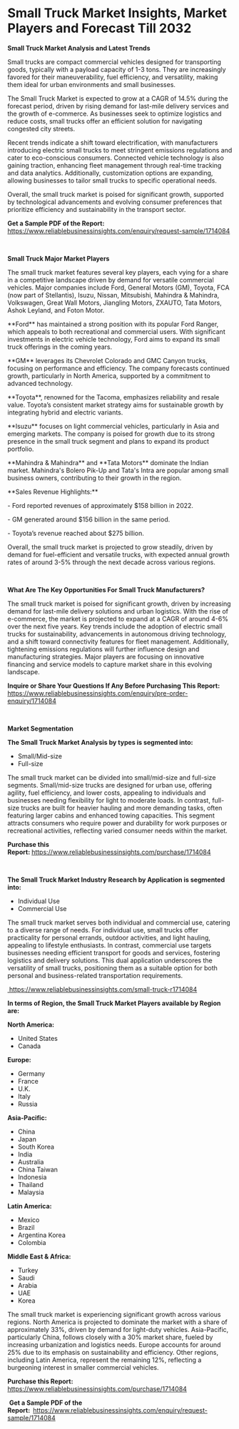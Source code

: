 <p><h1>Small Truck Market Insights, Market Players and Forecast Till 2032</h1></p><p><strong>Small Truck Market Analysis and Latest Trends</strong></p>
<p><p>Small trucks are compact commercial vehicles designed for transporting goods, typically with a payload capacity of 1-3 tons. They are increasingly favored for their maneuverability, fuel efficiency, and versatility, making them ideal for urban environments and small businesses.</p><p>The Small Truck Market is expected to grow at a CAGR of 14.5% during the forecast period, driven by rising demand for last-mile delivery services and the growth of e-commerce. As businesses seek to optimize logistics and reduce costs, small trucks offer an efficient solution for navigating congested city streets. </p><p>Recent trends indicate a shift toward electrification, with manufacturers introducing electric small trucks to meet stringent emissions regulations and cater to eco-conscious consumers. Connected vehicle technology is also gaining traction, enhancing fleet management through real-time tracking and data analytics. Additionally, customization options are expanding, allowing businesses to tailor small trucks to specific operational needs.</p><p>Overall, the small truck market is poised for significant growth, supported by technological advancements and evolving consumer preferences that prioritize efficiency and sustainability in the transport sector.</p></p>
<p><strong>Get a Sample PDF of the Report:&nbsp;</strong> <a href="https://www.reliablebusinessinsights.com/enquiry/request-sample/1714084?utm_campaign=2306&utm_medium=2&utm_source=Github&utm_content=ia&utm_term=17042025&utm_id=small-truck">https://www.reliablebusinessinsights.com/enquiry/request-sample/1714084</a></p>
<p>&nbsp;</p>
<p><strong>Small Truck Major Market Players</strong></p>
<p><p>The small truck market features several key players, each vying for a share in a competitive landscape driven by demand for versatile commercial vehicles. Major companies include Ford, General Motors (GM), Toyota, FCA (now part of Stellantis), Isuzu, Nissan, Mitsubishi, Mahindra & Mahindra, Volkswagen, Great Wall Motors, Jiangling Motors, ZXAUTO, Tata Motors, Ashok Leyland, and Foton Motor.</p><p>**Ford** has maintained a strong position with its popular Ford Ranger, which appeals to both recreational and commercial users. With significant investments in electric vehicle technology, Ford aims to expand its small truck offerings in the coming years.</p><p>**GM** leverages its Chevrolet Colorado and GMC Canyon trucks, focusing on performance and efficiency. The company forecasts continued growth, particularly in North America, supported by a commitment to advanced technology.</p><p>**Toyota**, renowned for the Tacoma, emphasizes reliability and resale value. Toyota’s consistent market strategy aims for sustainable growth by integrating hybrid and electric variants.</p><p>**Isuzu** focuses on light commercial vehicles, particularly in Asia and emerging markets. The company is poised for growth due to its strong presence in the small truck segment and plans to expand its product portfolio.</p><p>**Mahindra & Mahindra** and **Tata Motors** dominate the Indian market. Mahindra's Bolero Pik-Up and Tata's Intra are popular among small business owners, contributing to their growth in the region.</p><p>**Sales Revenue Highlights:**</p><p>- Ford reported revenues of approximately $158 billion in 2022.</p><p>- GM generated around $156 billion in the same period.</p><p>- Toyota’s revenue reached about $275 billion.</p><p>Overall, the small truck market is projected to grow steadily, driven by demand for fuel-efficient and versatile trucks, with expected annual growth rates of around 3-5% through the next decade across various regions.</p></p>
<p>&nbsp;</p>
<p><strong>What Are The Key Opportunities For Small Truck Manufacturers?</strong></p>
<p><p>The small truck market is poised for significant growth, driven by increasing demand for last-mile delivery solutions and urban logistics. With the rise of e-commerce, the market is projected to expand at a CAGR of around 4-6% over the next five years. Key trends include the adoption of electric small trucks for sustainability, advancements in autonomous driving technology, and a shift toward connectivity features for fleet management. Additionally, tightening emissions regulations will further influence design and manufacturing strategies. Major players are focusing on innovative financing and service models to capture market share in this evolving landscape.</p></p>
<p><strong>Inquire or Share Your Questions If Any Before Purchasing This Report:</strong> <a href="https://www.reliablebusinessinsights.com/enquiry/pre-order-enquiry/1714084?utm_campaign=2306&utm_medium=2&utm_source=Github&utm_content=ia&utm_term=17042025&utm_id=small-truck">https://www.reliablebusinessinsights.com/enquiry/pre-order-enquiry/1714084</a></p>
<p>&nbsp;</p>
<p><strong>Market Segmentation</strong></p>
<p><strong>The Small Truck Market Analysis by types is segmented into:</strong></p>
<p><ul><li>Small/Mid-size</li><li>Full-size</li></ul></p>
<p><p>The small truck market can be divided into small/mid-size and full-size segments. Small/mid-size trucks are designed for urban use, offering agility, fuel efficiency, and lower costs, appealing to individuals and businesses needing flexibility for light to moderate loads. In contrast, full-size trucks are built for heavier hauling and more demanding tasks, often featuring larger cabins and enhanced towing capacities. This segment attracts consumers who require power and durability for work purposes or recreational activities, reflecting varied consumer needs within the market.</p></p>
<p><strong>Purchase this Report:&nbsp;</strong><a href="https://www.reliablebusinessinsights.com/purchase/1714084?utm_campaign=2306&utm_medium=2&utm_source=Github&utm_content=ia&utm_term=17042025&utm_id=small-truck">https://www.reliablebusinessinsights.com/purchase/1714084</a></p>
<p>&nbsp;</p>
<p><strong>The Small Truck Market Industry Research by Application is segmented into:</strong></p>
<p><ul><li>Individual Use</li><li>Commercial Use</li></ul></p>
<p><p>The small truck market serves both individual and commercial use, catering to a diverse range of needs. For individual use, small trucks offer practicality for personal errands, outdoor activities, and light hauling, appealing to lifestyle enthusiasts. In contrast, commercial use targets businesses needing efficient transport for goods and services, fostering logistics and delivery solutions. This dual application underscores the versatility of small trucks, positioning them as a suitable option for both personal and business-related transportation requirements.</p></p>
<p><a href="https://www.reliablebusinessinsights.com/small-truck-r1714084?utm_campaign=2306&utm_medium=2&utm_source=Github&utm_content=ia&utm_term=17042025&utm_id=small-truck">&nbsp;https://www.reliablebusinessinsights.com/small-truck-r1714084</a></p>
<p><strong>In terms of Region, the Small Truck Market Players available by Region are:</strong></p>
<p>
    <p> <strong> North America: </strong>
        <ul>
            <li>United States</li>
            <li>Canada</li>
        </ul>
        </p> 
    <p> <strong> Europe: </strong>
        <ul>
            <li>Germany</li>
            <li>France</li>
            <li>U.K.</li>
            <li>Italy</li>
            <li>Russia</li>
        </ul>
        </p> 
    <p> <strong> Asia-Pacific: </strong>
        <ul>
            <li>China</li>
            <li>Japan</li>
            <li>South Korea</li>
            <li>India</li>
            <li>Australia</li>
            <li>China Taiwan</li>
            <li>Indonesia</li>
            <li>Thailand</li>
            <li>Malaysia</li>
        </ul>
        </p> 
    <p> <strong> Latin America: </strong>
        <ul>
            <li>Mexico</li>
            <li>Brazil</li>
            <li>Argentina Korea</li>
            <li>Colombia</li>
        </ul>
        </p> 
    <p> <strong> Middle East & Africa: </strong>
        <ul>
            <li>Turkey</li>
            <li>Saudi</li>
            <li>Arabia</li>
            <li>UAE</li>
            <li>Korea</li>
        </ul>
    </p>
    </p>
<p><p>The small truck market is experiencing significant growth across various regions. North America is projected to dominate the market with a share of approximately 33%, driven by demand for light-duty vehicles. Asia-Pacific, particularly China, follows closely with a 30% market share, fueled by increasing urbanization and logistics needs. Europe accounts for around 25% due to its emphasis on sustainability and efficiency. Other regions, including Latin America, represent the remaining 12%, reflecting a burgeoning interest in smaller commercial vehicles.</p></p>
<p><strong>Purchase this Report: </strong><a href="https://www.reliablebusinessinsights.com/purchase/1714084?utm_campaign=2306&utm_medium=2&utm_source=Github&utm_content=ia&utm_term=17042025&utm_id=small-truck">https://www.reliablebusinessinsights.com/purchase/1714084</a></p>
<p>&nbsp;<strong>Get a Sample PDF of the Report:&nbsp;&nbsp;</strong><a href="https://www.reliablebusinessinsights.com/enquiry/request-sample/1714084?utm_campaign=2306&utm_medium=2&utm_source=Github&utm_content=ia&utm_term=17042025&utm_id=small-truck">https://www.reliablebusinessinsights.com/enquiry/request-sample/1714084</a></p>
<p><strong></strong></p>
<p><p></p><p></p><p></p></p>